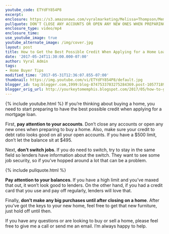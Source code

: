 ```yaml
---
youtube_code: ETYdFY854P8
excerpt:
enclosure: https://s3.amazonaws.com/vyralmarketing/Melissa+Thompson/Memphis+Real+Estate+Agent-+How+to+get+your+credit+mortgage+loan+ready.mp4
pullquote: DON’T CLOSE ANY ACCOUNTS OR OPEN ANY NEW ONES WHEN PREPARING TO BUY A HOME.
enclosure_type: video/mp4
enclosure_time:
use_youtube_image: true
youtube_alternate_image: /img/cover.jpg
layout: post
title: How to Get the Best Possible Credit When Applying for a Home Loan
date: '2017-05-24T11:30:00.000-07:00'
author: Vyral Admin
tags:
- Home Buyer Tips
modified_time: '2017-05-31T12:36:07.855-07:00'
thumbnail: https://img.youtube.com/vi/ETYdFY854P8/default.jpg
blogger_id: tag:blogger.com,1999:blog-8747533703275284369.post-105771899044127465
blogger_orig_url: http://yourkeytomemphis.blogspot.com/2017/05/how-to-get-best-possible-credit-when.html
---
```

{% include youtube.html %}
If you’re thinking about buying a home, you need to start preparing to have the best possible credit when applying for a mortgage loan.

First, **pay attention to your accounts**. Don’t close any accounts or open any new ones when preparing to buy a home. Also, make sure your credit to debt ratio looks good on all your open accounts. If you have a $500 limit, don’t let the balance sit at $495.

Next, **don’t switch jobs**. If you do need to switch, try to stay in the same field so lenders have information about the switch. They want to see some job security, so if you’ve hopped around a lot that can be a problem.

{% include pullquote.html %}

**Pay attention to your balances**. If you have a high limit and you’ve maxed that out, it won’t look good to lenders. On the other hand, if you had a credit card that you use and pay off regularly, lenders will love that.

Finally, **don’t make any big purchases until after closing on a home**. After you’ve got the keys to your new home, feel free to get that new furniture, just hold off until then.

If you have any questions or are looking to buy or sell a home, please feel free to give me a call or send me an email. I’m always happy to help.
